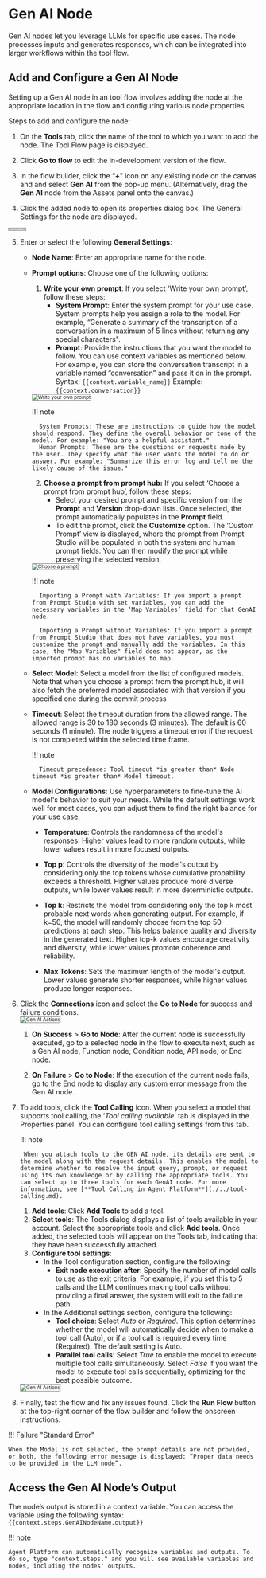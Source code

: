 # Gen AI Node

Gen AI nodes let you leverage LLMs for specific use cases. The node processes inputs and generates responses, which can be integrated into larger workflows within the tool flow.

## Add and Configure a Gen AI Node

Setting up a Gen AI node in an tool flow involves adding the node at the appropriate location in the flow and configuring various node properties.

Steps to add and configure the node:

1. On the **Tools** tab, click the name of the tool to which you want to add the node. The Tool Flow page is displayed. 

2. Click **Go to flow** to edit the in-development version of the flow.

3. In the flow builder, click the “**+**” icon on any existing node on the canvas and and select **Gen AI** from the pop-up menu. (Alternatively, drag the **Gen AI** node from the Assets panel onto the canvas.)  

4. Click the added node to open its properties dialog box. The General Settings for the node are displayed.  
<img src="../images/configure-gen-ai-node.png" alt="Configure Gen AI Node" title="Configure Gen AI Node" style="border: 1px solid gray; zoom:20%;">

5. Enter or select the following **General Settings**:

    * **Node Name**: Enter an appropriate name for the node.

    * **Prompt options**: Choose one of the following options:
        1. **Write your own prompt**: If you select 'Write your own prompt’, follow these steps:
            * **System Prompt**: Enter the system prompt for your use case. System prompts help you assign a role to the model. For example, “Generate a summary of the transcription of a conversation in a maximum of 5 lines without returning any special characters".
            * **Prompt**: Provide the instructions that you want the model to follow. You can use context variables as mentioned below. For example, you can store the conversation transcript in a variable named “conversation” and pass it on in the prompt.  
            Syntax: `{{context.variable_name}}`
            Example: `{{context.conversation}}`  
        <img src="../images/write_your_own_prompt.png" alt="Write your own prompt" title="Write your own prompt" style="border: 1px solid gray; zoom:70%;">

        !!! note

            System Prompts: These are instructions to guide how the model should respond. They define the overall behavior or tone of the model. For example: "You are a helpful assistant."   
            Human Prompts: These are the questions or requests made by the user. They specify what the user wants the model to do or answer. For example: "Summarize this error log and tell me the likely cause of the issue."


        2. **Choose a prompt from prompt hub:** If you select ‘Choose a prompt from prompt hub’, follow these steps:
            * Select your desired prompt and specific version from the **Prompt** and **Version** drop-down lists. Once selected, the prompt automatically populates in the **Prompt** field.
            * To edit the prompt, click the **Customize** option. The ‘Custom Prompt’ view is displayed, where the prompt from Prompt Studio will be populated in both the system and human prompt fields. You can then modify the prompt while preserving the selected version.  
        <img src="../images/choose_prompt_with_variables_fields.png" alt="Choose a prompt" title="Choose a prompt" style="border: 1px solid gray; zoom:70%;">      

        !!! note

            Importing a Prompt with Variables: If you import a prompt from Prompt Studio with set variables, you can add the necessary variables in the ‘Map Variables’ field for that GenAI node.

            Importing a Prompt without Variables: If you import a prompt from Prompt Studio that does not have variables, you must customize the prompt and manually add the variables. In this case, the "Map Variables" field does not appear, as the imported prompt has no variables to map.

    * **Select Model**: Select a model from the list of configured models.
    Note that when you choose a prompt from the prompt hub, it will also fetch the preferred model associated with that version if you specified one during the commit process

    * **Timeout**: Select the timeout duration from the allowed range. The allowed range is 30 to 180 seconds (3 minutes). The default is 60 seconds (1 minute). The node triggers a timeout error if the request is not completed within the selected time frame.    

        !!! note 

            Timeout precedence: Tool timeout *is greater than* Node timeout *is greater than* Model timeout.

    * **Model Configurations**: Use hyperparameters to fine-tune the AI model's behavior to suit your needs. While the default settings work well for most cases, you can adjust them to find the right balance for your use case.

        * **Temperature**: Controls the randomness of the model's responses. Higher values lead to more random outputs, while lower values result in more focused outputs.

        * **Top p**: Controls the diversity of the model's output by considering only the top tokens whose cumulative probability exceeds a threshold. Higher values produce more diverse outputs, while lower values result in more deterministic outputs.

        * **Top k**: Restricts the model from considering only the top k most probable next words when generating output. For example, if k=50, the model will randomly choose from the top 50 predictions at each step. This helps balance quality and diversity in the generated text. Higher top-k values encourage creativity and diversity, while lower values promote coherence and reliability.

        * **Max Tokens**: Sets the maximum length of the model's output. Lower values generate shorter responses, while higher values produce longer responses.

6. Click the **Connections** icon and select the **Go to Node** for success and failure conditions.  
        <img src="../images/gen-ai-connections.png" alt="Gen AI Actions" title="Gen AI Actions" style="border: 1px solid gray; zoom:70%;">

    1. **On Success** > **Go to Node**: After the current node is successfully executed, go to a selected node in the flow to execute next, such as a Gen AI node, Function node, Condition node, API node, or End node.

    2. **On Failure** > **Go to Node**: If the execution of the current node fails, go to the End node to display any custom error message from the Gen AI node.

7. To add tools, click the **Tool Calling** icon. When you select a model that supports tool calling, the ‘*Tool calling available*’ tab is displayed in the Properties panel. You can configure tool calling settings from this tab.

    !!! note

        When you attach tools to the GEN AI node, its details are sent to the model along with the request details. This enables the model to determine whether to resolve the input query, prompt, or request using its own knowledge or by calling the appropriate tools. You can select up to three tools for each GenAI node. For more information, see [**Tool Calling in Agent Platform**](./../tool-calling.md). 

    1. **Add tools**: Click **Add Tools** to add a tool.
    2. **Select tools**: The Tools dialog displays a list of tools available in your account. Select the appropriate tools and click **Add tools**. Once added, the selected tools will appear on the Tools tab, indicating that they have been successfully attached.  
    3. **Configure tool settings**:
        * In the Tool configuration section, configure the following:
            * **Exit node execution after**: Specify the number of model calls to use as the exit criteria. For example, if you set this to 5 calls and the LLM continues making tool calls without providing a final answer, the system will exit to the failure path.
        * In the Additional settings section, configure the following:
            * **Tool choice**: Select *Auto* or *Required*. This option determines whether the model will automatically decide when to make a tool call (Auto), or if a tool call is required every time (Required). The default setting is Auto.
            * **Parallel tool calls**: Select *True* to enable the model to execute multiple tool calls simultaneously. Select *False* if you want the model to execute tool calls sequentially, optimizing for the best possible outcome.  
        
    <img src="../images/tool_calling_configuration.png" alt="Gen AI Actions" title="Gen AI Actions" style="border: 1px solid gray; zoom:70%;">

8. Finally, test the flow and fix any issues found. Click the **Run Flow** button at the top-right corner of the flow builder and follow the onscreen instructions.

!!! Failure "Standard Error"

    When the Model is not selected, the prompt details are not provided, or both, the following error message is displayed: “Proper data needs to be provided in the LLM node”.

## Access the Gen AI Node’s Output

The node’s output is stored in a context variable. You can access the variable using the following syntax:
`{{context.steps.GenAINodeName.output}}`

!!! note

    Agent Platform can automatically recognize variables and outputs. To do so, type "context.steps." and you will see available variables and nodes, including the nodes' outputs.